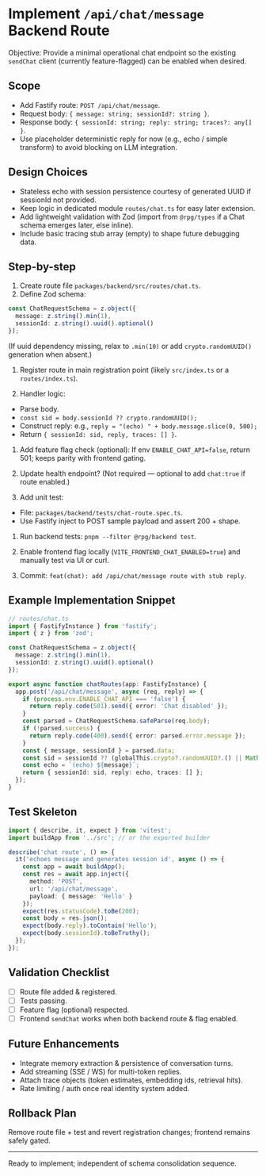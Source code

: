 # Implement `/api/chat/message` Backend Route

Objective: Provide a minimal operational chat endpoint so the existing `sendChat` client (currently feature-flagged) can be enabled when desired.

## Scope

* Add Fastify route: `POST /api/chat/message`.
* Request body: `{ message: string; sessionId?: string }`.
* Response body: `{ sessionId: string; reply: string; traces?: any[] }`.
* Use placeholder deterministic reply for now (e.g., echo / simple transform) to avoid blocking on LLM integration.

## Design Choices

* Stateless echo with session persistence courtesy of generated UUID if sessionId not provided.
* Keep logic in dedicated module `routes/chat.ts` for easy later extension.
* Add lightweight validation with Zod (import from `@rpg/types` if a Chat schema emerges later, else inline).
* Include basic tracing stub array (empty) to shape future debugging data.

## Step-by-step

1. Create route file `packages/backend/src/routes/chat.ts`.
1. Define Zod schema:

  ```ts
  const ChatRequestSchema = z.object({
    message: z.string().min(1),
    sessionId: z.string().uuid().optional()
  });
  ```

  (If uuid dependency missing, relax to `.min(10)` or add `crypto.randomUUID()` generation when absent.)
1. Register route in main registration point (likely `src/index.ts` or a `routes/index.ts`).

1. Handler logic:

* Parse body.
* `const sid = body.sessionId ?? crypto.randomUUID();`
* Construct reply: e.g., `reply = "(echo) " + body.message.slice(0, 500);`
* Return `{ sessionId: sid, reply, traces: [] }`.

1. Add feature flag check (optional): If env `ENABLE_CHAT_API=false`, return 501; keeps parity with frontend gating.

1. Update health endpoint? (Not required — optional to add `chat:true` if route enabled.)

1. Add unit test:

* File: `packages/backend/tests/chat-route.spec.ts`.
* Use Fastify inject to POST sample payload and assert 200 + shape.

1. Run backend tests: `pnpm --filter @rpg/backend test`.

1. Enable frontend flag locally (`VITE_FRONTEND_CHAT_ENABLED=true`) and manually test via UI or curl.

1. Commit: `feat(chat): add /api/chat/message route with stub reply`.

## Example Implementation Snippet

```ts
// routes/chat.ts
import { FastifyInstance } from 'fastify';
import { z } from 'zod';

const ChatRequestSchema = z.object({
  message: z.string().min(1),
  sessionId: z.string().uuid().optional()
});

export async function chatRoutes(app: FastifyInstance) {
  app.post('/api/chat/message', async (req, reply) => {
    if (process.env.ENABLE_CHAT_API === 'false') {
      return reply.code(501).send({ error: 'Chat disabled' });
    }
    const parsed = ChatRequestSchema.safeParse(req.body);
    if (!parsed.success) {
      return reply.code(400).send({ error: parsed.error.message });
    }
    const { message, sessionId } = parsed.data;
    const sid = sessionId ?? (globalThis.crypto?.randomUUID?.() || Math.random().toString(36).slice(2));
    const echo = `(echo) ${message}`;
    return { sessionId: sid, reply: echo, traces: [] };
  });
}
```

## Test Skeleton

```ts
import { describe, it, expect } from 'vitest';
import buildApp from '../src'; // or the exported builder

describe('chat route', () => {
  it('echoes message and generates session id', async () => {
    const app = await buildApp();
    const res = await app.inject({
      method: 'POST',
      url: '/api/chat/message',
      payload: { message: 'Hello' }
    });
    expect(res.statusCode).toBe(200);
    const body = res.json();
    expect(body.reply).toContain('Hello');
    expect(body.sessionId).toBeTruthy();
  });
});
```

## Validation Checklist

* [ ] Route file added & registered.
* [ ] Tests passing.
* [ ] Feature flag (optional) respected.
* [ ] Frontend `sendChat` works when both backend route & flag enabled.

## Future Enhancements

* Integrate memory extraction & persistence of conversation turns.
* Add streaming (SSE / WS) for multi-token replies.
* Attach trace objects (token estimates, embedding ids, retrieval hits).
* Rate limiting / auth once real identity system added.

## Rollback Plan

Remove route file + test and revert registration changes; frontend remains safely gated.

---
Ready to implement; independent of schema consolidation sequence.
